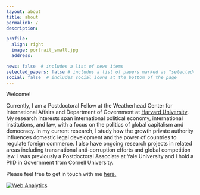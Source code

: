 ```yaml
---
layout: about
title: about
permalink: /
description:

profile:
  align: right
  image: portrait_small.jpg
  address:

news: false  # includes a list of news items
selected_papers: false # includes a list of papers marked as "selected={true}"
social: false  # includes social icons at the bottom of the page
---
```


Welcome!

Currently, I am a Postdoctoral Fellow at the Weatherhead Center for International Affairs and Department of Government at [Harvard University](https://www.gov.harvard.edu/). My research interests span international political economy, international institutions, and law, with a focus on the politics of global capitalism and democracy. In my current research, I study how the growth private authority influences domestic legal development and the power of countries to regulate foreign commerce. I also have ongoing research projects in related areas including transnational anti-corruption efforts and global competition law. I was previously a Postdoctoral Associate at Yale University and I hold a PhD in Government from Cornell University.


Please feel free to get in touch with me [here.](mailto:michael_allen@fas.harvard.edu)

<a rel="me" href="https://mastodon.social/@moda"> </a>

<!-- Default Statcounter code for academic site http://www.modallen.com -->
<script type="text/javascript">
var sc_project=12801258;
var sc_invisible=1;
var sc_security="2cdacf08";
</script>
<script type="text/javascript"
src="https://www.statcounter.com/counter/counter.js" async></script>
<noscript><div class="statcounter"><a title="Web Analytics"
href="https://statcounter.com/" target="_blank"><img class="statcounter"
src="https://c.statcounter.com/12801258/0/2cdacf08/1/" alt="Web Analytics"
referrerPolicy="no-referrer-when-downgrade"></a></div></noscript>
<!-- End of Statcounter Code -->
